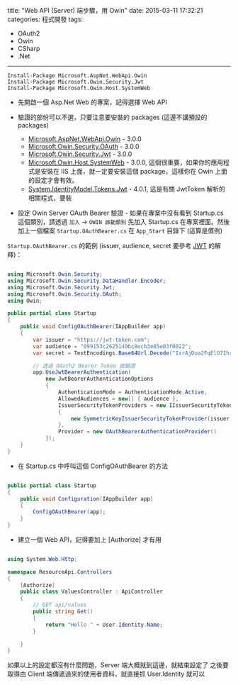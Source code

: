 title: "Web API (Server) 端步驟，用 Owin"
date: 2015-03-11 17:32:21
categories: 程式開發
tags:
- OAuth2
- Owin
- CSharp
- .Net
---

<!--more-->

```
Install-Package Microsoft.AspNet.WebApi.Owin
Install-Package Microsoft.Owin.Security.Jwt
Install-Package Microsoft.Owin.Host.SystemWeb
```

- 先開啟一個 Asp.Net Web 的專案，記得選擇 Web API
- 驗證的部份可以不選，只要注意要安裝的 packages (這邊不講預設的 packages)
    - [Microsoft.AspNet.WebApi.Owin](https://www.nuget.org/packages/Microsoft.AspNet.WebApi.Owin/) - 3.0.0
    - [Microsoft.Owin.Security.OAuth](https://www.nuget.org/packages/Microsoft.Owin.Security.OAuth/) - 3.0.0
    - [Microsoft.Owin.Security.Jwt](https://www.nuget.org/packages/Microsoft.Owin.Security.Jwt/) - 3.0.0
    - [Microsoft.Owin.Host.SystemWeb](https://www.nuget.org/packages/Microsoft.Owin.Host.SystemWeb/) - 3.0.0, 這個很重要，如果你的應用程式是安裝在 IIS 上面，就一定要安裝這個 package，這樣你在 Owin 上面的設定才會有效。
    - [System.IdentityModel.Tokens.Jwt](https://www.nuget.org/packages/System.IdentityModel.Tokens.Jwt/) - 4.0.1, 這是有關 JwtToken 解析的相關程式，要裝

- 設定 Owin Server OAuth Bearer 驗證 - 如果在專案中沒有看到 Startup.cs 這個類別，請透過 `加入` -> `OWIN 啟動類別` 先加入 Startup.cs 在專案裡面。然後加上一個檔案 `Startup.OAuthBearer.cs` 在 `App_Start` 目錄下 (這算是慣例)


`Startup.OAuthBearer.cs` 的範例 (issuer, audience, secret 要參考 [JWT](2015/03/11/jwt/#more) 的解釋)：

```csharp

using Microsoft.Owin.Security;
using Microsoft.Owin.Security.DataHandler.Encoder;
using Microsoft.Owin.Security.Jwt;
using Microsoft.Owin.Security.OAuth;
using Owin;

public partial class Startup
{
    public void ConfigOAuthBearer(IAppBuilder app)
    {
        var issuer = "https://jwt-token.com";
        var audience = "099153c2625149bc8ecb3e85e03f0022";
        var secret = TextEncodings.Base64Url.Decode("IxrAjDoa2FqElO7IhrSrUJELhUckePEPVpaePlS_Xaw");

        // 透過 OAuth2 Bearer Token 做驗證
        app.UseJwtBearerAuthentication(
            new JwtBearerAuthenticationOptions
            {
                AuthenticationMode = AuthenticationMode.Active,
                AllowedAudiences = new[] { audience },
                IssuerSecurityTokenProviders = new IIssuerSecurityTokenProvider[]
                {
                    new SymmetricKeyIssuerSecurityTokenProvider(issuer, secret)
                },
                Provider = new OAuthBearerAuthenticationProvider()
            });
    }
}
```

- 在 Startup.cs 中呼叫這個 ConfigOAuthBearer 的方法

```csharp

public partial class Startup
{
    public void Configuration(IAppBuilder app)
    {
        ConfigOAuthBearer(app);
    }
}
```

- 建立一個 Web API，記得要加上 [Authorize] 才有用

```csharp

using System.Web.Http;

namespace ResourceApi.Controllers
{
    [Authorize]
    public class ValuesController : ApiController
    {
        // GET api/values
        public string Get()
        {
            return "Hello " + User.Identity.Name;
        }

    }
}
```

如果以上的設定都沒有什麼問題，Server 端大概就到這邊，就結束設定了
之後要取得由 Client 端傳遞過來的使用者資料，就直接抓 User.Identity 就可以

